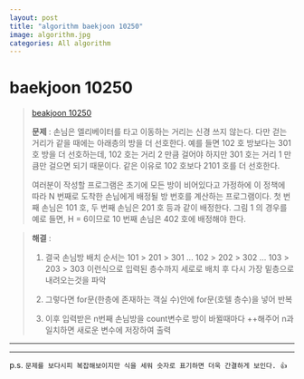 ```yaml
---  
layout: post  
title: "algorithm baekjoon 10250"  
image: algorithm.jpg  
categories: All algorithm  
---  
```


# baekjoon 10250  

> [beakjoon 10250](https://www.acmicpc.net/problem/10250)  
>   
> **문제** : 손님은 엘리베이터를 타고 이동하는 거리는 신경 쓰지 않는다. 다만 걷는 거리가 같을 때에는 아래층의 방을 더 선호한다. 예를 들면 102 호 방보다는 301 호 방을 더 선호하는데, 102 호는 거리 2 만큼 걸어야 하지만 301 호는 거리 1 만큼만 걸으면 되기 때문이다. 같은 이유로 102 호보다 2101 호를 더 선호한다.  
>
>여러분이 작성할 프로그램은 초기에 모든 방이 비어있다고 가정하에 이 정책에 따라 N 번째로 도착한 손님에게 배정될 방 번호를 계산하는 프로그램이다. 첫 번째 손님은 101 호, 두 번째 손님은 201 호 등과 같이 배정한다. 그림 1 의 경우를 예로 들면, H = 6이므로 10 번째 손님은 402 호에 배정해야 한다.  

> **해결** :  
> 1. 결국 손님방 배치 순서는 101 > 201 > 301 ... 102 > 202 > 302 ... 103 > 203 > 303 이런식으로 입력된 층수까지 세로로 배치 후 다시 가장 밑층으로 내려오는것을 파악   
> 
> 2. 그렇다면 for문(한층에 존재하는 객실 수)안에 for문(호텔 층수)을 넣어 반복  
> 
> 3. 이후 입력받은 n번째 손님방을 count변수로 방이 바뀔때마다 ++해주어 n과 일치하면 새로운 변수에 저장하여 출력  

---  

<script src="https://gist.github.com/nnlog/30a77b5de9be18df0cd4dd893952b4a3.js"></script>  

---   

p.s. `문제를 보다시피 복잡해보이지만 식을 세워 숫자로 표기하면 더욱 간결하게 보인다. 👍`